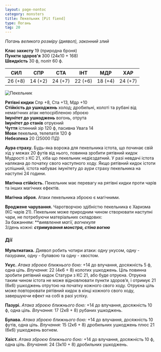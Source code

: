```yaml
---
layout: page-nontoc
category: monsters
title: Пекельник [Pit fiend]
type: Погань
tag: 20
---
```


_Погань великого розміру (диявол), законний злий_

**Клас захисту** 19 (природна броня)    
**Пункти здоров'я** 300 (24к10 + 168)    
**Швидкість** 30 ф, політ 60 ф.

| СИЛ     | СПР     | СТА     | ІНТ     | МДР     | ХАР     |
| ------- | ------- | ------- | ------- | ------- | ------- |
| 26 (+8) | 14 (+2) | 24 (+7) | 22 (+6) | 18 (+4) | 24 (+7) |

![Пекельник](https://www.dndbeyond.com/avatars/thumbnails/30782/33/1000/1000/638061948712807164.png)

**Рятівні кидки** Спр +8, Ста +13, Мдр +10    
**Стійкість до ушкоджень** холод; дробильні, колоті та рубані від немагічних атак непосрібленою зброєю    
**Імунітет до ушкоджень** вогонь, отрута    
**Імунітет до станів** отруєний    
**Чуття** істинний зір 120 ф, пасивна Увага 14    
**Мови** пекельна, телепатія 120 ф    
**Небезпека** 20 (25000 ПД)

**Аура страху.** Будь-яка ворожа для пекельника істота, що починає свій хід у межах 20 футів від нього, повинна зробити рятівний кидок Мудрості з КС 21, хіба що пекельник недієздатний. У разі невдачі істота налякана до початку свого наступного ходу. Якщо рятівний кидок істоти успішний, істота набуває імунітету до аури страху пекельника на наступні 24 години.    

**Магічна стійкість.** Пекельник має перевагу на рятівні кидки проти чарів та інших магічних ефектів.    

**Магічна зброя.** Атаки пекельника зброєю є магічними.   

**Вроджене чарування.** Чаротворчою здібністю пекельника є Харизма (КС чарів 21). Пекельник може природним чином створювати наступні чари, не потребуючи матеріальних складових:   
За бажанням: **_виявлення магії, вогнекуля_   
3/день кожні: **_стримування монстра, стіна вогню_** </p>

### Дії
**Мультиатака.** Диявол робить чотири атаки: одну укусом, одну - пазурами, одну - булавою та одну - хвостом.    

**Укус.** _Атака зброєю ближнього бою:_ +14 до влучання, досяжність 5 ф, одна ціль. _Влучання:_ 22 (4к6 + 8) колотих ушкоджень. Ціль повинна зробити рятівний кидок Статури з КС 21, або буде отруєна. Отруєна таким чином істота не може відновлювати пункти здоров’я, і отримує 21 (6к6) ушкоджень отрутою на початку кожного свого ходу. Отруєна ціль може повторювати рятівний кидок в кінці кожного свого ходу, завершуючи ефект на собі в разі успіху.    

**Пазурі.** _Атака зброєю ближнього бою:_ +14 до влучання, досяжність 10 ф, одна ціль. _Влучання:_ 17 (2к8 + 8) рубаних ушкоджень.    

**Булава.** _Атака зброєю ближнього бою:_ +14 до влучання, досяжність 10 футів, одна ціль. _Влучання:_ 15 (2к6 + 8) дробильних ушкоджень плюс 21 (6к6) ушкоджень вогнем.    

**Хвіст.** _Атака зброєю ближнього бою:_ +14 до влучання, досяжність 10 ф, одна ціль. _Влучання:_ 24 (3к10 + 8) дробильних ушкоджень.
